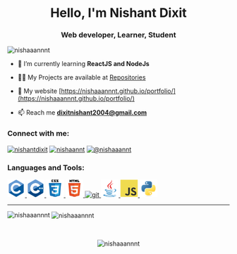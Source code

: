<h1 align="center">Hello, I'm Nishant Dixit</h1>
<h3 align="center">Web developer, Learner, Student</h3>

<p align="left">
  <img
    src="https://komarev.com/ghpvc/?username=nishaaannnt&label=Profile%20views&color=0e75b6&style=flat"
    alt="nishaaannnt"
  />
</p>

- 🌱 I’m currently learning **ReactJS and NodeJs** 

- 👨‍💻 My Projects are available at [Repositories](https://github.com/nishaaannnt?tab=repositories)

- 📝 My website [https://nishaaannnt.github.io/portfolio/](https://nishaaannnt.github.io/portfolio/)

- 📫 Reach me **dixitnishant2004@gmail.com**

<h3 align="left">Connect with me:</h3>
<p align="left">
  <a href="https://www.linkedin.com/in/nishantdixitt/" target="blank"
    ><img
      align="center"
      src="https://raw.githubusercontent.com/rahuldkjain/github-profile-readme-generator/master/src/images/icons/Social/linked-in-alt.svg"
      alt="nishantdixit"
      height="30"
      width="40"
  /></a>
  <a href="https://www.hackerrank.com/nishaannt" target="blank"
    ><img
      align="center"
      src="https://raw.githubusercontent.com/rahuldkjain/github-profile-readme-generator/master/src/images/icons/Social/hackerrank.svg"
      alt="nishaannt"
      height="30"
      width="40"
  /></a>
  <a href="https://www.instagram.com/nishaaannt/" target="blank"
    ><img
      align="center"
      src="https://raw.githubusercontent.com/rahuldkjain/github-profile-readme-generator/master/src/images/icons/Social/instagram.svg"
      alt="@nishaaannt"
      height="30"
      width="40"
  /></a>
</p>

<h3 align="left">Languages and Tools:</h3>
<p align="left">
  </a>
  <a href="https://www.cprogramming.com/" target="_blank" rel="noreferrer">
    <img
      src="https://raw.githubusercontent.com/devicons/devicon/master/icons/c/c-original.svg"
      alt="c"
      width="40"
      height="40"
    />
  </a>
  <a href="https://www.w3schools.com/cpp/" target="_blank" rel="noreferrer">
    <img
      src="https://raw.githubusercontent.com/devicons/devicon/master/icons/cplusplus/cplusplus-original.svg"
      alt="c++"
      width="40"
      height="40"
    />
  </a>
  </a>
  <a href="https://www.w3schools.com/css/" target="_blank" rel="noreferrer">
    <img
      src="https://raw.githubusercontent.com/devicons/devicon/master/icons/css3/css3-original-wordmark.svg"
      alt="css3"
      width="40"
      height="40"
    />
  </a>
  <a href="https://www.w3.org/html/" target="_blank" rel="noreferrer">
    <img
      src="https://raw.githubusercontent.com/devicons/devicon/master/icons/html5/html5-original-wordmark.svg"
      alt="html5"
      width="40"
      height="40"
    />
  <a href="https://git-scm.com/" target="_blank" rel="noreferrer">
    <img
      src="https://www.vectorlogo.zone/logos/git-scm/git-scm-icon.svg"
      alt="git"
      width="40"
      height="40"
    />
  </a>
  </a>
  <a href="https://www.java.com" target="_blank" rel="noreferrer">
    <img
      src="https://raw.githubusercontent.com/devicons/devicon/master/icons/java/java-original.svg"
      alt="java"
      width="40"
      height="40"
    />
  </a>
  <a
    href="https://developer.mozilla.org/en-US/docs/Web/JavaScript"
    target="_blank"
    rel="noreferrer"
  >
    <img
      src="https://raw.githubusercontent.com/devicons/devicon/master/icons/javascript/javascript-original.svg"
      alt="javascript"
      width="40"
      height="40"
    />
  </a>
  </a>
  <a href="https://www.python.org" target="_blank" rel="noreferrer">
    <img
      src="https://raw.githubusercontent.com/devicons/devicon/master/icons/python/python-original.svg"
      alt="python"
      width="40"
      height="40"
    />
  </a>
</p>
<hr>

<p>
  <img
    align="left"
    src="https://github-readme-stats.vercel.app/api/top-langs?username=nishaaannnt&show_icons=true&locale=en&layout=compact"
    alt="nishaaannnt"
  />
</p>

<p>&nbsp;<img align="center" src="https://github-readme-stats.vercel.app/api?username=nishaaannnt&show_icons=true&locale=en" alt="nishaaannnt" /></p>
<br>
<p align="center">
  <img
    align="center"
    src="https://github-readme-streak-stats.herokuapp.com/?user=nishaaannnt&"
    alt="nishaaannnt"
  />
</p>
